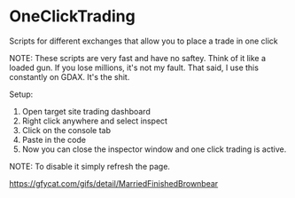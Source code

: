 # OneClickTrading
Scripts for different exchanges that allow you to place a trade in one click

NOTE:
These scripts are very fast and have no saftey. Think of it like a loaded gun. If you lose millions, it's not my fault. That said, I use this constantly on GDAX. It's the shit.

Setup:
1. Open target site trading dashboard
2. Right click anywhere and select inspect
3. Click on the console tab
4. Paste in the code 
5. Now you can close the inspector window and one click trading is active. 

NOTE: To disable it simply refresh the page.

https://gfycat.com/gifs/detail/MarriedFinishedBrownbear 

